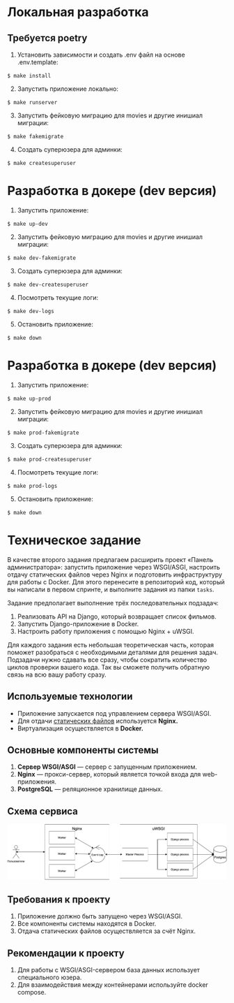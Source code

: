 # Локальная разработка
## Требуется poetry
1. Установить зависимости и создать .env файл на основе .env.template:
```console
$ make install
```
2. Запустить приложение локально:
```console
$ make runserver
```

3. Запустить фейковую миграцию для movies и другие инишиал миграции:
```console
$ make fakemigrate
```
4. Создать суперюзера для админки:
```console
$ make createsuperuser
```

# Разработка в докере (dev версия)
1. Запустить приложение:
```console
$ make up-dev
```
2. Запустить фейковую миграцию для movies и другие инишиал миграции:
```console
$ make dev-fakemigrate
```
3. Создать суперюзера для админки:
```console
$ make dev-createsuperuser
```
4. Посмотреть текущие логи:
```console
$ make dev-logs
```
5. Остановить приложение:
```console
$ make down
```

# Разработка в докере (dev версия)
1. Запустить приложение:
```console
$ make up-prod
```
2. Запустить фейковую миграцию для movies и другие инишиал миграции:
```console
$ make prod-fakemigrate
```
3. Создать суперюзера для админки:
```console
$ make prod-createsuperuser
```
4. Посмотреть текущие логи:
```console
$ make prod-logs
```
5. Остановить приложение:
```console
$ make down
```

# Техническое задание

В качестве второго задания предлагаем расширить проект «Панель администратора»: запустить приложение через WSGI/ASGI, настроить отдачу статических файлов через Nginx и подготовить инфраструктуру для работы с Docker. Для этого перенесите в репозиторий код, который вы написали в первом спринте, и выполните задания из папки `tasks`.

Задание предполагает выполнение трёх последовательных подзадач:

1. Реализовать API на Django, который возвращает список фильмов.
2. Запустить Django-приложение в Docker.
3. Настроить работу приложения с помощью Nginx + uWSGI.

Для каждого задания есть небольшая теоретическая часть, которая поможет разобраться с необходимыми деталями для решения задач. Подзадачи нужно сдавать все сразу, чтобы сократить количество циклов проверки вашего кода. Так вы сможете получить обратную связь на всю вашу работу сразу.

## Используемые технологии

- Приложение запускается под управлением сервера WSGI/ASGI.
- Для отдачи [статических файлов](https://nginx.org/ru/docs/beginners_guide.html#static) используется **Nginx.**
- Виртуализация осуществляется в **Docker.**

## Основные компоненты системы

1. **Cервер WSGI/ASGI** — сервер с запущенным приложением.
2. **Nginx** — прокси-сервер, который является точкой входа для web-приложения.
3. **PostgreSQL** — реляционное хранилище данных. 

## Схема сервиса

![all](images/all.png)

## Требования к проекту

1. Приложение должно быть запущено через WSGI/ASGI.
2. Все компоненты системы находятся в Docker.
3. Отдача статических файлов осуществляется за счёт Nginx.

## Рекомендации к проекту

1. Для работы с WSGI/ASGI-сервером база данных использует специального юзера.
2. Для взаимодействия между контейнерами используйте docker compose.
